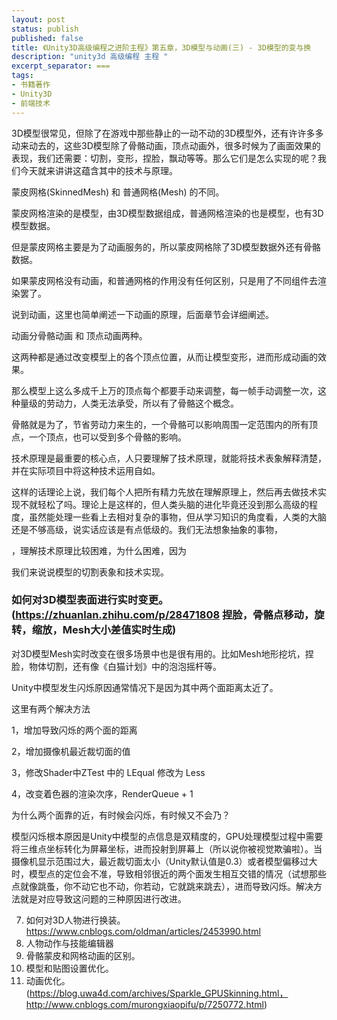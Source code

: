 ```yaml
---
layout: post
status: publish
published: false
title: 《Unity3D高级编程之进阶主程》第五章，3D模型与动画(三) - 3D模型的变与换
description: "unity3d 高级编程 主程 "
excerpt_separator: ===
tags:
- 书籍著作
- Unity3D
- 前端技术
---
```


3D模型很常见，但除了在游戏中那些静止的一动不动的3D模型外，还有许许多多动来动去的，这些3D模型除了骨骼动画，顶点动画外，很多时候为了画面效果的表现，我们还需要：切割，变形，捏脸，飘动等等。那么它们是怎么实现的呢？我们今天就来讲讲这蕴含其中的技术与原理。

蒙皮网格(SkinnedMesh) 和 普通网格(Mesh) 的不同。

蒙皮网格渲染的是模型，由3D模型数据组成，普通网格渲染的也是模型，也有3D模型数据。

但是蒙皮网格主要是为了动画服务的，所以蒙皮网格除了3D模型数据外还有骨骼数据。

如果蒙皮网格没有动画，和普通网格的作用没有任何区别，只是用了不同组件去渲染罢了。

说到动画，这里也简单阐述一下动画的原理，后面章节会详细阐述。

动画分骨骼动画 和 顶点动画两种。

这两种都是通过改变模型上的各个顶点位置，从而让模型变形，进而形成动画的效果。

那么模型上这么多成千上万的顶点每个都要手动来调整，每一帧手动调整一次，这种量级的劳动力，人类无法承受，所以有了骨骼这个概念。

骨骼就是为了，节省劳动力来生的，一个骨骼可以影响周围一定范围内的所有顶点，一个顶点，也可以受到多个骨骼的影响。

技术原理是最重要的核心点，人只要理解了技术原理，就能将技术表象解释清楚，并在实际项目中将这种技术运用自如。

这样的话理论上说，我们每个人把所有精力先放在理解原理上，然后再去做技术实现不就轻松了吗。理论上是这样的，但人类头脑的进化毕竟还没到那么高级的程度，虽然能处理一些看上去相对复杂的事物，但从学习知识的角度看，人类的大脑还是不够高级，说实话应该是有点低级的。我们无法想象抽象的事物，

，理解技术原理比较困难，为什么困难，因为

我们来说说模型的切割表象和技术实现。

###	如何对3D模型表面进行实时变更。(https://zhuanlan.zhihu.com/p/28471808 捏脸，骨骼点移动，旋转，缩放，Mesh大小差值实时生成)

对3D模型Mesh实时改变在很多场景中也是很有用的。比如Mesh地形挖坑，捏脸，物体切割，还有像《白猫计划》中的泡泡摇杆等。


Unity中模型发生闪烁原因通常情况下是因为其中两个面距离太近了。 

这里有两个解决方法 

1，增加导致闪烁的两个面的距离

2，增加摄像机最近裁切面的值

3，修改Shader中ZTest 中的 LEqual 修改为 Less

4，改变着色器的渲染次序，RenderQueue + 1


为什么两个面靠的近，有时候会闪烁，有时候又不会乃？ 

模型闪烁根本原因是Unity中模型的点信息是双精度的，GPU处理模型过程中需要将三维点坐标转化为屏幕坐标，进而投射到屏幕上（所以说你被视觉欺骗啦）。当摄像机显示范围过大，最近裁切面太小（Unity默认值是0.3）或者模型偏移过大时，模型点的定位会不准，导致相邻很近的两个面发生相互交错的情况（试想那些点就像跳蚤，你不动它也不动，你若动，它就跳来跳去），进而导致闪烁。解决方法就是对应导致这问题的三种原因进行改进。 



7.	如何对3D人物进行换装。 https://www.cnblogs.com/oldman/articles/2453990.html
9.	人物动作与技能编辑器
10.	骨骼蒙皮和网格动画的区别。
11.	模型和贴图设置优化。
12.	动画优化。(https://blog.uwa4d.com/archives/Sparkle_GPUSkinning.html，http://www.cnblogs.com/murongxiaopifu/p/7250772.html)

